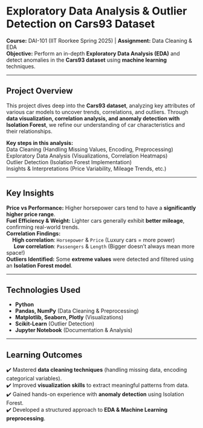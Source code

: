 # Exploratory Data Analysis & Outlier Detection on Cars93 Dataset  

**Course:** DAI-101 (IIT Roorkee Spring 2025) | **Assignment:** Data Cleaning & EDA  
**Objective:** Perform an in-depth **Exploratory Data Analysis (EDA)** and detect anomalies in the **Cars93 dataset** using **machine learning** techniques.  

---

## Project Overview  

This project dives deep into the **Cars93 dataset**, analyzing key attributes of various car models to uncover trends, correlations, and outliers. Through **data visualization, correlation analysis, and anomaly detection with Isolation Forest**, we refine our understanding of car characteristics and their relationships.  

**Key steps in this analysis:**  
Data Cleaning (Handling Missing Values, Encoding, Preprocessing)  
Exploratory Data Analysis (Visualizations, Correlation Heatmaps)  
Outlier Detection (Isolation Forest Implementation)  
Insights & Interpretations (Price Variability, Mileage Trends, etc.)  

---

## Key Insights  

**Price vs Performance:** Higher horsepower cars tend to have a **significantly higher price range**.  
**Fuel Efficiency & Weight:** Lighter cars generally exhibit **better mileage**, confirming real-world trends.  
**Correlation Findings:**  
&nbsp;&nbsp;&nbsp;&nbsp;**High correlation**: `Horsepower` & `Price` (Luxury cars = more power)  
&nbsp;&nbsp;&nbsp;&nbsp; **Low correlation**: `Passengers` & `Length` (Bigger doesn’t always mean more space!)  
**Outliers Identified:** Some **extreme values** were detected and filtered using an **Isolation Forest model**.  

---

## Technologies Used  

- **Python**   
- **Pandas, NumPy** (Data Cleaning & Preprocessing)  
- **Matplotlib, Seaborn, Plotly** (Visualizations)  
- **Scikit-Learn** (Outlier Detection)  
- **Jupyter Notebook** (Documentation & Analysis)  

---

## Learning Outcomes  

✔️ Mastered **data cleaning techniques** (handling missing data, encoding categorical variables).  
✔️ Improved **visualization skills** to extract meaningful patterns from data.  
✔️ Gained hands-on experience with **anomaly detection** using Isolation Forest.  
✔️ Developed a structured approach to **EDA & Machine Learning preprocessing**.  


